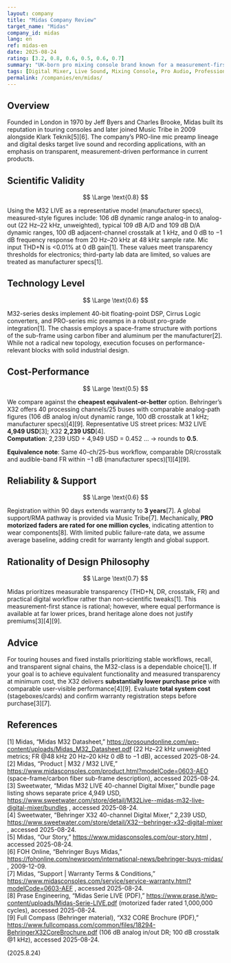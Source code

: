 ```yaml
---
layout: company
title: "Midas Company Review"
target_name: "Midas"
company_id: midas
lang: en
ref: midas-en
date: 2025-08-24
rating: [3.2, 0.8, 0.6, 0.5, 0.6, 0.7]
summary: "UK-born pro mixing console brand known for a measurement-first approach; part of Music Tribe since 2009 and focused on live sound digital desks"
tags: [Digital Mixer, Live Sound, Mixing Console, Pro Audio, Professional]
permalink: /companies/en/midas/
---
```

## Overview

Founded in London in 1970 by Jeff Byers and Charles Brooke, Midas built its reputation in touring consoles and later joined Music Tribe in 2009 alongside Klark Teknik[5][6]. The company’s PRO-line mic preamp lineage and digital desks target live sound and recording applications, with an emphasis on transparent, measurement-driven performance in current products.

## Scientific Validity

$$ \Large \text{0.8} $$

Using the M32 LIVE as a representative model (manufacturer specs), measured-style figures include: 106 dB dynamic range analog-in to analog-out (22 Hz–22 kHz, unweighted), typical 109 dB A/D and 109 dB D/A dynamic ranges, 100 dB adjacent-channel crosstalk at 1 kHz, and 0 dB to −1 dB frequency response from 20 Hz–20 kHz at 48 kHz sample rate. Mic input THD+N is <0.01% at 0 dB gain[1]. These values meet transparency thresholds for electronics; third-party lab data are limited, so values are treated as manufacturer specs[1].

## Technology Level

$$ \Large \text{0.6} $$

M32-series desks implement 40-bit floating-point DSP, Cirrus Logic converters, and PRO-series mic preamps in a robust pro-grade integration[1]. The chassis employs a space-frame structure with portions of the sub-frame using carbon fiber and aluminum per the manufacturer[2]. While not a radical new topology, execution focuses on performance-relevant blocks with solid industrial design.

## Cost-Performance

$$ \Large \text{0.5} $$

We compare against the **cheapest equivalent-or-better** option. Behringer’s X32 offers 40 processing channels/25 buses with comparable analog-path figures (106 dB analog in/out dynamic range, 100 dB crosstalk at 1 kHz; manufacturer specs)[4][9]. Representative US street prices: M32 LIVE **4,949 USD**[3]; X32 **2,239 USD**[4].  
**Computation**: 2,239 USD ÷ 4,949 USD = 0.452 … → rounds to **0.5**.

**Equivalence note**: Same 40-ch/25-bus workflow, comparable DR/crosstalk and audible-band FR within −1 dB (manufacturer specs)[1][4][9].

## Reliability & Support

$$ \Large \text{0.6} $$

Registration within 90 days extends warranty to **3 years**[7]. A global support/RMA pathway is provided via Music Tribe[7]. Mechanically, **PRO motorized faders are rated for one million cycles**, indicating attention to wear components[8]. With limited public failure-rate data, we assume average baseline, adding credit for warranty length and global support.

## Rationality of Design Philosophy

$$ \Large \text{0.7} $$

Midas prioritizes measurable transparency (THD+N, DR, crosstalk, FR) and practical digital workflow rather than non-scientific tweaks[1]. This measurement-first stance is rational; however, where equal performance is available at far lower prices, brand heritage alone does not justify premiums[3][4][9].

## Advice

For touring houses and fixed installs prioritizing stable workflows, recall, and transparent signal chains, the M32-class is a dependable choice[1]. If your goal is to achieve equivalent functionality and measured transparency at minimum cost, the X32 delivers **substantially lower purchase price** with comparable user-visible performance[4][9]. Evaluate **total system cost** (stageboxes/cards) and confirm warranty registration steps before purchase[3][7].

## References

[1] Midas, “Midas M32 Datasheet,” https://prosoundonline.com/wp-content/uploads/Midas_M32_Datasheet.pdf (22 Hz–22 kHz unweighted metrics; FR @48 kHz 20 Hz–20 kHz 0 dB to −1 dB), accessed 2025-08-24.  
[2] Midas, “Product | M32 / M32 LIVE,” https://www.midasconsoles.com/product.html?modelCode=0603-AEO (space-frame/carbon fiber sub-frame description), accessed 2025-08-24.  
[3] Sweetwater, “Midas M32 LIVE 40-channel Digital Mixer,” bundle page listing shows separate price 4,949 USD, https://www.sweetwater.com/store/detail/M32Live--midas-m32-live-digital-mixer/bundles , accessed 2025-08-24.  
[4] Sweetwater, “Behringer X32 40-channel Digital Mixer,” 2,239 USD, https://www.sweetwater.com/store/detail/X32--behringer-x32-digital-mixer , accessed 2025-08-24.  
[5] Midas, “Our Story,” https://www.midasconsoles.com/our-story.html , accessed 2025-08-24.  
[6] FOH Online, “Behringer Buys Midas,” https://fohonline.com/newsroom/international-news/behringer-buys-midas/ , 2009-12-09.  
[7] Midas, “Support | Warranty Terms & Conditions,” https://www.midasconsoles.com/service/service-warranty.html?modelCode=0603-AEF , accessed 2025-08-24.  
[8] Prase Engineering, “Midas Serie LIVE (PDF),” https://www.prase.it/wp-content/uploads/Midas-Serie-LIVE.pdf (motorized fader rated 1,000,000 cycles), accessed 2025-08-24.  
[9] Full Compass (Behringer material), “X32 CORE Brochure (PDF),” https://www.fullcompass.com/common/files/18294-BehringerX32CoreBrochure.pdf (106 dB analog in/out DR; 100 dB crosstalk @1 kHz), accessed 2025-08-24.

(2025.8.24)

